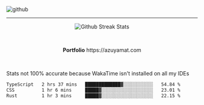 ![github](https://media.discordapp.net/attachments/881363147364118528/1142610121697021952/background.png?width=1000&height=300)<br>
___
<p align="center">
  <img alt="Github Streak Stats" src="https://streak-stats.demolab.com?user=Azuyamat&theme=transparent&hide_border=true"/>
</p><br>
<p align="center">
      <strong>Portfolio</strong> https://azuyamat.com
</p><br>

Stats not 100% accurate because WakaTime isn't installed on all my IDEs
<!--START_SECTION:waka-->

```txt
TypeScript   2 hrs 37 mins   █████████████▓░░░░░░░░░░░   54.84 %
CSS          1 hr 6 mins     █████▓░░░░░░░░░░░░░░░░░░░   23.01 %
Rust         1 hr 3 mins     █████▓░░░░░░░░░░░░░░░░░░░   22.15 %
```

<!--END_SECTION:waka-->
